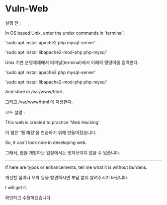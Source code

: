 # Vuln-Web
 
실행 전 :

In OS based Unix, enter the under commands in 'terminal'.

'sudo apt install apache2 php mysql-server'

'sudo apt install libapache2-mod-php php-mysql'

Unix 기반 운영체제에서 터미널(terminal)에서 아래의 명령어를 입력한다.

'sudo apt install apache2 php mysql-server'

'sudo apt install libapache2-mod-php php-mysql'


And store in /var/www/html .

그리고 /var/www/html 에 저장한다.



코드 설명 : 

This web is created to practice 'Web Hacking'

이 웹은 '웹 해킹'을 연습하기 위해 만들어졌습니다.


So, it can't look nice in developing web.

그래서, 웹을 개발하는 입장에서는 멋져보이지 않을 수 있습니다.

-----

If here are typos or enhancements, tell me what it is without burdens.

개선할 점이나 오류 등을 발견하시면 부담 없이 알려주시기 바랍니다.


I will get it.

확인하고 수정하겠습니다.

 
